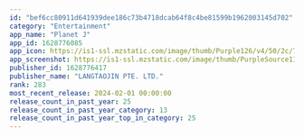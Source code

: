 ```yaml
---
id: "bef6cc80911d641939dee186c73b4718dcab64f8c4be81599b1962003145d702"
category: "Entertainment"
app_name: "Planet J"
app_id: 1628776085
app_icon: https://is1-ssl.mzstatic.com/image/thumb/Purple126/v4/50/2c/7e/502c7e62-0dd3-b357-f7ab-8bd042d187eb/AppIcon-0-0-1x_U007emarketing-0-0-0-5-0-0-sRGB-0-0-0-GLES2_U002c0-512MB-85-220-0-0.png/1024x1024bb.png
app_screenshot: https://is1-ssl.mzstatic.com/image/thumb/PurpleSource116/v4/52/a6/83/52a683a4-1712-4502-ee29-e02e756b55ef/e8a303f9-38f2-491f-b3a3-f2f8e9235b83_1242x2688.png/1242x2688bb.png
publisher_id: 1628776417
publisher_name: "LANGTAOJIN PTE. LTD."
rank: 283
most_recent_release: 2024-02-01 00:00:00
release_count_in_past_year: 25
release_count_in_past_year_category: 13
release_count_in_past_year_top_in_category: 25
---
```


